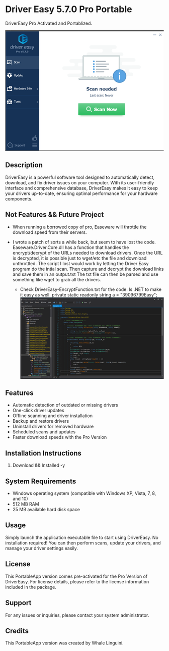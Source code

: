 # Driver Easy 5.7.0 Pro Portable

DriverEasy Pro Activated and Portablized.

![DriverEasy Screenshot](https://github.com/whalelinguni/DriverEasyProPortable/blob/main/Screenshot.png?raw=true)

## Description

DriverEasy is a powerful software tool designed to automatically detect, download, and fix driver issues on your computer. With its user-friendly interface and comprehensive database, DriverEasy makes it easy to keep your drivers up-to-date, ensuring optimal performance for your hardware components.

## Not Features && Future Project
- When running a borrowed copy of pro, Easeware will throttle the download speed from their servers.
- I wrote a patch of sorts a while back, but seem to have lost the code.
	Easeware.Driver.Core.dll has a function that handles the encrypt/decrypt of the URLs needed to download drivers.
	Once the URL is decrypted, it is possible just to wget/etc the file and download unthrottled.
	The script I lost would work by letting the Driver Easy program do the intial scan. Then capture and decrypt the download links and save them in an output.txt
	The txt file can then be parsed and use something like wget to grab all the drivers. 
	
	- Check DriverEasy-EncryptFunction.txt for the code. Is .NET to make it easy as well.
		private static readonly string a = "39096799Easy";
![DriverEasy Code](https://github.com/whalelinguni/DriverEasyProPortable/blob/main/DriverEasyEncrypt-Decrypt-Codepng.png?raw=true)


## Features

- Automatic detection of outdated or missing drivers
- One-click driver updates
- Offline scanning and driver installation
- Backup and restore drivers
- Uninstall drivers for removed hardware
- Scheduled scans and updates
- Faster download speeds with the Pro Version

## Installation Instructions

1. Download && Installed -y

## System Requirements

- Windows operating system (compatible with Windows XP, Vista, 7, 8, and 10)
- 512 MB RAM
- 25 MB available hard disk space

## Usage

Simply launch the application executable file to start using DriverEasy. No installation required! You can then perform scans, update your drivers, and manage your driver settings easily.

## License

This PortableApp version comes pre-activated for the Pro Version of DriverEasy. For license details, please refer to the license information included in the package.

## Support

For any issues or inquiries, please contact your system administrator.

## Credits

This PortableApp version was created by Whale Linguini.

